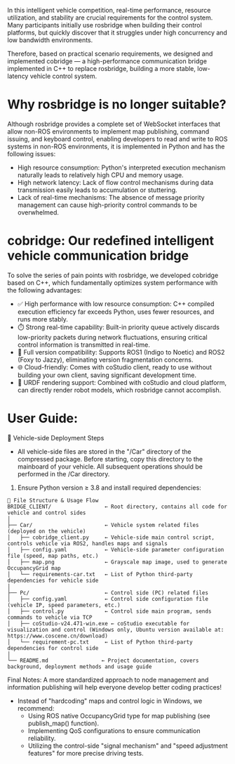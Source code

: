 
In this intelligent vehicle competition, real-time performance, resource utilization, and stability are crucial requirements for the control system. Many participants initially use rosbridge when building their control platforms, but quickly discover that it struggles under high concurrency and low bandwidth environments.

Therefore, based on practical scenario requirements, we designed and implemented cobridge — a high-performance communication bridge implemented in C++ to replace rosbridge, building a more stable, low-latency vehicle control system.

# Why rosbridge is no longer suitable?

Although rosbridge provides a complete set of WebSocket interfaces that allow non-ROS environments to implement map publishing, command issuing, and keyboard control, enabling developers to read and write to ROS systems in non-ROS environments, it is implemented in Python and has the following issues:

- High resource consumption: Python's interpreted execution mechanism naturally leads to relatively high CPU and memory usage.
- High network latency: Lack of flow control mechanisms during data transmission easily leads to accumulation or stuttering.
- Lack of real-time mechanisms: The absence of message priority management can cause high-priority control commands to be overwhelmed.

# cobridge: Our redefined intelligent vehicle communication bridge

To solve the series of pain points with rosbridge, we developed cobridge based on C++, which fundamentally optimizes system performance with the following advantages:

- ✅ High performance with low resource consumption: C++ compiled execution efficiency far exceeds Python, uses fewer resources, and runs more stably.
- ⏱️ Strong real-time capability: Built-in priority queue actively discards low-priority packets during network fluctuations, ensuring critical control information is transmitted in real-time.
- 🔁 Full version compatibility: Supports ROS1 (Indigo to Noetic) and ROS2 (Foxy to Jazzy), eliminating version fragmentation concerns.
- 🌐 Cloud-friendly: Comes with coStudio client, ready to use without building your own client, saving significant development time.
- 🧠 URDF rendering support: Combined with coStudio and cloud platform, can directly render robot models, which rosbridge cannot accomplish.

# User Guide:
🚗 Vehicle-side Deployment Steps
- All vehicle-side files are stored in the "/Car" directory of the compressed package. Before starting, copy this directory to the mainboard of your vehicle. All subsequent operations should be performed in the /Car directory.
1. Ensure Python version ≥ 3.8 and install required dependencies:
  

```
📁 File Structure & Usage Flow
BRIDGE_CLIENT/                 ← Root directory, contains all code for vehicle and control sides
│
├── Car/                       ← Vehicle system related files (deployed on the vehicle)
│   ├── cobridge_client.py     ← Vehicle-side main control script, controls vehicle via ROS2, handles maps and signals
│   ├── config.yaml            ← Vehicle-side parameter configuration file (speed, map paths, etc.)
│   ├── map.png                ← Grayscale map image, used to generate OccupancyGrid map
│   └── requirements-car.txt   ← List of Python third-party dependencies for vehicle side
│
├── Pc/                        ← Control side (PC) related files
│   ├── config.yaml            ← Control side configuration file (vehicle IP, speed parameters, etc.)
│   ├── control.py             ← Control side main program, sends commands to vehicle via TCP
│   ├── coStudio-v24.471-win.exe ← coStudio executable for visualization and control (Windows only, Ubuntu version available at: https://www.coscene.cn/download)
│   └── requirement-pc.txt     ← List of Python third-party dependencies for control side
│
└── README.md                 ← Project documentation, covers background, deployment methods and usage guide
```

Final Notes:
A more standardized approach to node management and information publishing will help everyone develop better coding practices!
- Instead of "hardcoding" maps and control logic in Windows, we recommend:
  - Using ROS native OccupancyGrid type for map publishing (see publish_map() function).
  - Implementing QoS configurations to ensure communication reliability.
  - Utilizing the control-side "signal mechanism" and "speed adjustment features" for more precise driving tests.
